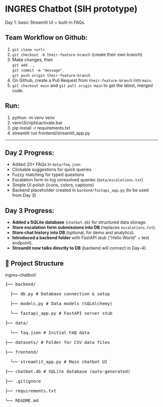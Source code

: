 # INGRES Chatbot (SIH prototype)

Day 1: basic Streamlit UI + built-in FAQs.

## Team Workflow on Github:

1.  `git clone <url>`
2.  `git checkout -b their-feature-branch` (create their own branch)
3.  Make changes, then  
    `git add .` ,  
    `git commit -m "message"`,  
    `git push origin their-feature-branch`
4.  On Github, create a Pull Request from `their-feature-branch` into `main`.
5.  `git checkout main` and `git pull origin main` to get the latest, merged code.

## Run:
1.  python -m venv venv
2.  venv\Scripts\activate.bat
3.  pip install -r requirements.txt
4.  streamlit run frontend/streamlit_app.py

---

## Day 2 Progress:
-   Added 20+ FAQs in `data/faq.json`
-   Clickable suggestions for quick queries
-   Fuzzy matching for typed questions
-   Escalation form to log unresolved queries (`data/escalations.txt`)
-   Simple UI polish (icons, colors, captions)
-   Backend placeholder created in `backend/fastapi_app.py` (to be used from Day 3)

## Day 3 Progress:
-   **Added a SQLite database** (`chatbot.db`) for structured data storage.
-   **Store escalation form submissions into DB** (replaces `escalations.txt`).
-   **Store chat history into DB** (optional, for demo and analytics).
-   **Introduced a backend folder** with FastAPI stub ("Hello World" + test endpoint).
-   **Streamlit now talks directly to DB** (backend will connect in Day-4).

## 📂 Project Structure
ingres-chatbot/<br>
<pre>
├── backend/<br>
  ├── db.py # Database connection & setup<br>
  ├── models.py # Data models (SQLAlchemy)<br>
  └── fastapi_app.py # FastAPI server stub<br>
├── data/<br>
  └── faq.json # Initial FAQ data<br>
├── datasets/ # Folder for CSV data files<br>
├── frontend/<br>
  └── streamlit_app.py # Main chatbot UI<br>
├── chatbot.db # SQLite database (auto-generated)<br>
├── .gitignore<br>
├── requirements.txt<br>
└── README.md
</pre>